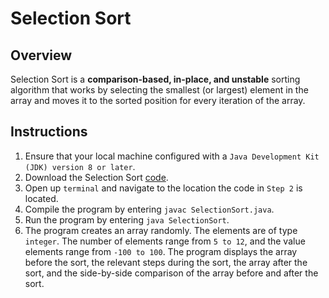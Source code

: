 # Selection Sort

## Overview
Selection Sort is a **comparison-based, in-place, and unstable** sorting algorithm that works by selecting the smallest (or largest) element in the array and moves it to the sorted position for every iteration of the array.

## Instructions
1. Ensure that your local machine configured with a `Java Development Kit (JDK) version 8 or later`.
2. Download the Selection Sort [code](https://github.com/shumarb/learning/blob/main/sort/selection-sort/SelectionSort.java).
3. Open up `terminal` and navigate to the location the code in `Step 2` is located.
4. Compile the program by entering `javac SelectionSort.java`.
5. Run the program by entering `java SelectionSort`.
6. The program creates an array randomly. The elements are of type `integer`. The number of elements range from `5 to 12`, and the value elements range from `-100 to 100`. The program displays the array before the sort, the relevant steps during the sort, the array after the sort, and the side-by-side comparison of the array before and after the sort.
